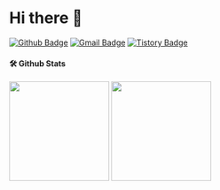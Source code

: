 # Hi there 👋

[![Github Badge](https://img.shields.io/badge/-Cheonhoparkk-grey?style=flat&logo=github&logoColor=white&link=https://github.com/Cheonhoparkk/)](https://www.github.com/Cheonhoparkk/) 
[![Gmail Badge](https://img.shields.io/badge/-a20489506@gmail.com-c14438?style=flat&logo=Gmail&logoColor=white&link=mailto:a20489506@gmail.com)](mailto:a20489506@gmail.com) 
[![Tistory Badge](https://img.shields.io/badge/Cheonhoparkk%20Blog-yellow?style=flat&logoColor=white)](https://chpark610.tistory.com/)


#### 🛠️ Github Stats
<p>
  <img height="180em" src="https://github-readme-stats-veggie-garden.vercel.app/api?username=Cheonhoparkk&show_icons=true&include_all_commits=true&bg_color=30,e96443,904e95&title_color=fff&text_color=fff">
  <img height="180em" src="https://github-readme-stats-veggie-garden.vercel.app/api/top-langs/?username=Cheonhoparkk&layout=compact&bg_color=30,e96443,904e95&title_color=fff&text_color=fff">
</p>
<!-- [![Github stats](https://github-readme-stats.vercel.app/api?username=veggie-garden&show_icons=true&include_all_commits=true&bg_color=30,e96443,904e95&title_color=fff&text_color=fff)](https://github.com/veggie-garden/github-readme-stats) 
[![Top Langs](https://github-readme-stats.vercel.app/api/top-langs/?username=veggie-garden&layout=compact&bg_color=30,e96443,904e95&title_color=fff&text_color=fff)](https://github.com/veggie-garden/github-readme-stats)   -->

<!--
**veggie-garden/veggie-garden** is a ✨ _special_ ✨ repository because its `README.md` (this file) appears on your GitHub profile.

Here are some ideas to get you started:

- 🔭 I’m currently working on ...
- 🌱 I’m currently learning ...
- 👯 I’m looking to collaborate on ...
- 🤔 I’m looking for help with ...
- 💬 Ask me about ...
- 📫 How to reach me: ...
- 😄 Pronouns: ...
- ⚡ Fun fact: ...
-->
